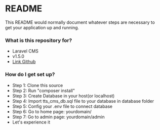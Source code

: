 # README #

This README would normally document whatever steps are necessary to get your application up and running.

### What is this repository for? ###

* Laravel CMS
* v1.5.0
* [Link Github](https://github.com/TuoiTreSoftware/ttsoft_cms/tree/v1.5.0)

### How do I get set up? ###

* Step 1: Clone this source
* Step 2: Run "composer install"
* Step 3: Create Database in your host(or localhost)
* Step 4: Import tts_cms_db.sql file to your database in database folder
* Step 5: Config your .env file to connect database
* Step 6: Go to home page: yourdomain/
* Step 7: Go to admin page: yourdomain/admin
* Let's experience it